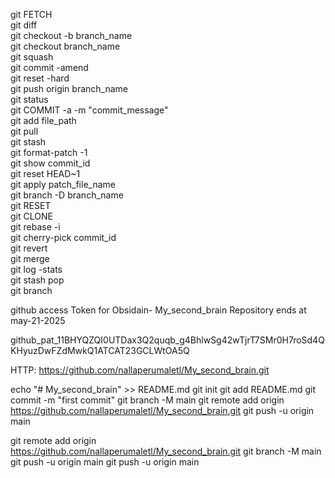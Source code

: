 git FETCH  
git diff  
git checkout -b branch_name  
git checkout branch_name  
git squash  
git commit -amend  
git reset -hard  
git push origin branch_name  
git status  
git COMMIT -a -m "commit_message"  
git add file_path  
git pull  
git stash  
git format-patch -1  
git show commit_id  
git reset HEAD~1  
git apply patch_file_name  
git branch -D branch_name  
git RESET  
git CLONE  
git rebase -i  
git cherry-pick commit_id  
git revert  
git merge  
git log -stats  
git stash pop  
git branch  

  


github access Token for Obsidain- My_second_brain Repository ends at may-21-2025  

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

HTTP: https://github.com/nallaperumaletl/My_second_brain.git

echo "# My_second_brain" >> README.md
git init
git add README.md
git commit -m "first commit"
git branch -M main
git remote add origin https://github.com/nallaperumaletl/My_second_brain.git
git push -u origin main


git remote add origin https://github.com/nallaperumaletl/My_second_brain.git
git branch -M main
git push -u origin main
git push -u origin main